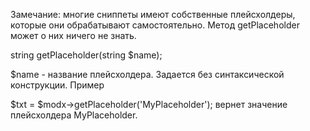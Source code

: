 Замечание: многие сниппеты имеют собственные плейсхолдеры, которые они обрабатывают самостоятельно. Метод getPlaceholder может о них ничего не знать.

string getPlaceholder(string $name);

$name - название плейсхолдера. Задается без синтаксической конструкции.
Пример

$txt = $modx->getPlaceholder('MyPlaceholder');
вернет значение плейсхолдера MyPlaceholder.